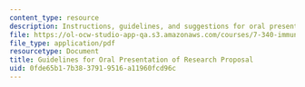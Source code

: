 ```yaml
---
content_type: resource
description: Instructions, guidelines, and suggestions for oral presentation.
file: https://ol-ocw-studio-app-qa.s3.amazonaws.com/courses/7-340-immune-evasion-how-sneaky-pathogens-avoid-host-surveillance-spring-2004/0fde65b17b3837919516a11960fcd96c_guide_oral_pres.pdf
file_type: application/pdf
resourcetype: Document
title: Guidelines for Oral Presentation of Research Proposal
uid: 0fde65b1-7b38-3791-9516-a11960fcd96c
---
```

